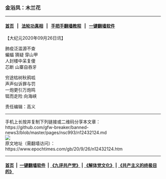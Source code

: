 ### 金浴凤：木兰花
------------------------

#### [首页](https://github.com/gfw-breaker/banned-news3/blob/master/README.md) &nbsp;&nbsp;|&nbsp;&nbsp; [法轮功真相](https://github.com/begood0513/basic/blob/master/README.md)  &nbsp;&nbsp;|&nbsp;&nbsp; [手把手翻墙教程](https://github.com/gfw-breaker/guides/wiki)  &nbsp;&nbsp;|&nbsp;&nbsp; [一键翻墙软件](https://github.com/gfw-breaker/nogfw/blob/master/README.md)  



<div><p>
 【大纪元2020年09月26日讯】
</p>
<p>
 肺疫泛滥源不查
 <br/>
 <ok href="https://www.epochtimes.com/gb/tag/%E8%9D%99%E8%9D%A0.html">
  蝙蝠
 </ok>
 猜疑
 <ok href="https://www.epochtimes.com/gb/tag/%E7%A9%BF%E5%B1%B1%E7%94%B2.html">
  穿山甲
 </ok>
 <br/>
 人封楼中呆复傻
 <br/>
 <ok href="https://www.epochtimes.com/gb/tag/%E8%8A%AF%E6%96%AD.html">
  芯断
 </ok>
 山寨自吞牙
</p>
<p>
 穷途枯树秋鸦呱
 <br/>
 声声似诉罪与罚
 <br/>
 一炮更引万炮鸣
 <br/>
 <ok href="https://www.epochtimes.com/gb/tag/%E9%93%A4%E8%80%8C%E8%B5%B0%E9%99%A9.html">
  铤而走险
 </ok>
 向海峡
</p>
<p>
 责任编辑：高义
</p>
</div>
<hr/>
手机上长按并复制下列链接或二维码分享本文章：<br/>
https://github.com/gfw-breaker/banned-news3/blob/master/pages/nsc993/n12432124.md <br/>
<a href='https://github.com/gfw-breaker/banned-news3/blob/master/pages/nsc993/n12432124.md'><img src='https://github.com/gfw-breaker/banned-news3/blob/master/pages/nsc993/n12432124.md.png'/></a> <br/>
原文地址（需翻墙访问）：https://www.epochtimes.com/gb/20/9/26/n12432124.htm


------------------------
#### [首页](https://github.com/gfw-breaker/banned-news3/blob/master/README.md) &nbsp;|&nbsp; [一键翻墙软件](https://github.com/gfw-breaker/nogfw/blob/master/README.md) &nbsp;| [《九评共产党》](https://github.com/gfw-breaker/9ping.md/blob/master/README.md#九评之一评共产党是什么) | [《解体党文化》](https://github.com/gfw-breaker/jtdwh.md/blob/master/README.md) | [《共产主义的终极目的》](https://github.com/gfw-breaker/gczydzjmd.md/blob/master/README.md)


<img src='http://gfw-breaker.win/banned-news3/pages/nsc993/n12432124.md' width='0px' height='0px'/>